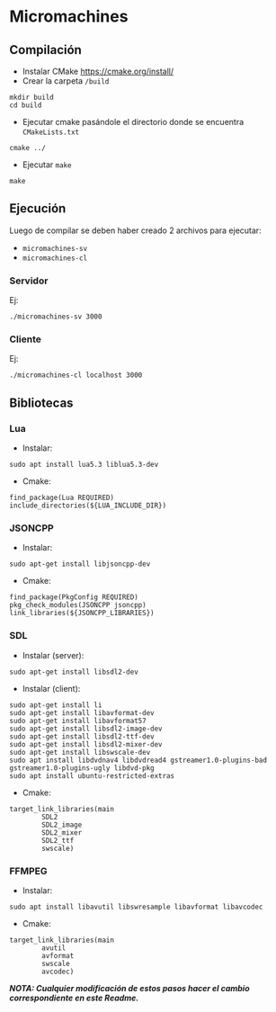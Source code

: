 # Micromachines

## Compilación
- Instalar CMake https://cmake.org/install/
- Crear la carpeta `/build`
```
mkdir build
cd build
```
- Ejecutar cmake pasándole el directorio donde se encuentra `CMakeLists.txt`
```
cmake ../
```
- Ejecutar `make`
```
make
```

## Ejecución
Luego de compilar se deben haber creado 2 archivos para ejecutar:
- `micromachines-sv`
- `micromachines-cl`

### Servidor
Ej:
```
./micromachines-sv 3000
```

### Cliente
Ej:
```
./micromachines-cl localhost 3000
```

## Bibliotecas
### Lua
* Instalar:
```
sudo apt install lua5.3 liblua5.3-dev
```
* Cmake:
```
find_package(Lua REQUIRED)
include_directories(${LUA_INCLUDE_DIR})

```

### JSONCPP
* Instalar:
```
sudo apt-get install libjsoncpp-dev
```
* Cmake:
```
find_package(PkgConfig REQUIRED)
pkg_check_modules(JSONCPP jsoncpp)
link_libraries(${JSONCPP_LIBRARIES})
```

### SDL
* Instalar (server):
```
sudo apt-get install libsdl2-dev
```

* Instalar (client):
```
sudo apt-get install li
sudo apt-get install libavformat-dev
sudo apt-get install libavformat57
sudo apt-get install libsdl2-image-dev
sudo apt-get install libsdl2-ttf-dev
sudo apt-get install libsdl2-mixer-dev
sudo apt-get install libswscale-dev
sudo apt install libdvdnav4 libdvdread4 gstreamer1.0-plugins-bad gstreamer1.0-plugins-ugly libdvd-pkg
sudo apt install ubuntu-restricted-extras
```

* Cmake:
```
target_link_libraries(main
        SDL2
        SDL2_image
        SDL2_mixer
        SDL2_ttf
        swscale)
```

### FFMPEG
* Instalar:
```
sudo apt install libavutil libswresample libavformat libavcodec
```

* Cmake:
```
target_link_libraries(main
        avutil
        avformat
        swscale
        avcodec)
```


***NOTA: Cualquier modificación de estos pasos hacer el cambio correspondiente en este Readme.***
